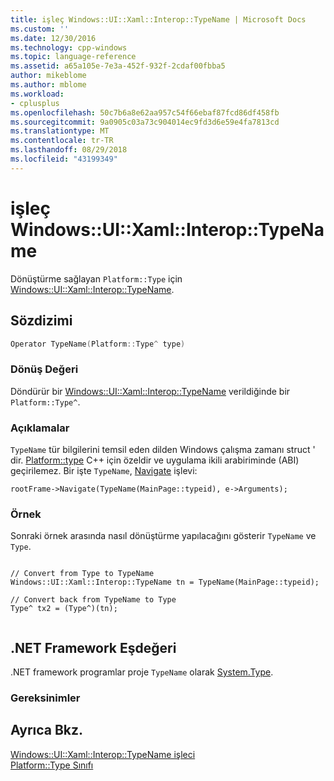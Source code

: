 ```yaml
---
title: işleç Windows::UI::Xaml::Interop::TypeName | Microsoft Docs
ms.custom: ''
ms.date: 12/30/2016
ms.technology: cpp-windows
ms.topic: language-reference
ms.assetid: a65a105e-7e3a-452f-932f-2cdaf00fbba5
author: mikeblome
ms.author: mblome
ms.workload:
- cplusplus
ms.openlocfilehash: 50c7b6a8e62aa957c54f66ebaf87fcd86df458fb
ms.sourcegitcommit: 9a0905c03a73c904014ec9fd3d6e59e4fa7813cd
ms.translationtype: MT
ms.contentlocale: tr-TR
ms.lasthandoff: 08/29/2018
ms.locfileid: "43199349"
---
```

# <a name="operator-windowsuixamlinteroptypename"></a>işleç Windows::UI::Xaml::Interop::TypeName
Dönüştürme sağlayan `Platform::Type` için [Windows::UI::Xaml::Interop::TypeName](https://msdn.microsoft.com/library/windows/apps/windows.ui.xaml.interop.typename.aspx).  
  
## <a name="syntax"></a>Sözdizimi  
  
```cpp  
Operator TypeName(Platform::Type^ type)  
```  
  
### <a name="return-value"></a>Dönüş Değeri  
 Döndürür bir [Windows::UI::Xaml::Interop::TypeName](https://msdn.microsoft.com/library/windows/apps/windows.ui.xaml.interop.typename.aspx) verildiğinde bir `Platform::Type^`.  
  
### <a name="remarks"></a>Açıklamalar  
 `TypeName` tür bilgilerini temsil eden dilden Windows çalışma zamanı struct ' dir. [Platform::type](../cppcx/platform-type-class.md) C++ için özeldir ve uygulama ikili arabiriminde (ABI) geçirilemez. Bir işte `TypeName`, [Navigate](https://msdn.microsoft.com/library/windows/apps/hh702394.aspx) işlevi:  
  
```  
rootFrame->Navigate(TypeName(MainPage::typeid), e->Arguments);  
```  
  
### <a name="example"></a>Örnek  
 Sonraki örnek arasında nasıl dönüştürme yapılacağını gösterir `TypeName` ve `Type`.  
  
```  
  
// Convert from Type to TypeName  
Windows::UI::Xaml::Interop::TypeName tn = TypeName(MainPage::typeid);  
  
// Convert back from TypeName to Type  
Type^ tx2 = (Type^)(tn);  
  
```  
  
## <a name="net-framework-equivalent"></a>.NET Framework Eşdeğeri  
 .NET framework programlar proje `TypeName` olarak [System.Type](assetId:///System.Type?qualifyHint=False&autoUpgrade=True).  
  
### <a name="requirements"></a>Gereksinimler  
  
## <a name="see-also"></a>Ayrıca Bkz.  
 [Windows::UI::Xaml::Interop::TypeName işleci](../cppcx/operator-windows-ui-xaml-interop-typename.md)   
 [Platform::Type Sınıfı](../cppcx/platform-type-class.md)